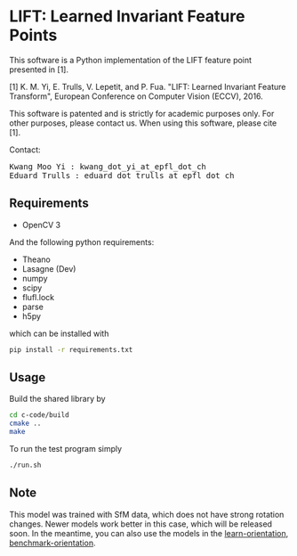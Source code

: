 # LIFT: Learned Invariant Feature Points

This software is a Python implementation of the LIFT feature point presented in [1].

[1] K.  M.  Yi, E. Trulls, V. Lepetit, and P.  Fua.  "LIFT: Learned Invariant Feature Transform", European Conference on Computer Vision (ECCV), 2016.

This software is patented and is strictly for academic purposes only.  For other purposes, please contact us.  When using this software, please cite [1].



Contact:

<pre>
Kwang Moo Yi : kwang_dot_yi_at_epfl_dot_ch
Eduard Trulls : eduard_dot_trulls_at_epfl_dot_ch
</pre>

## Requirements

* OpenCV 3

And the following python requirements:

* Theano
* Lasagne (Dev)
* numpy
* scipy
* flufl.lock
* parse
* h5py

which can be installed with

```bash
pip install -r requirements.txt
```

## Usage

Build the shared library by

```bash
cd c-code/build
cmake ..
make
```

To run the test program simply

```bash
./run.sh
```

## Note

This model was trained with SfM data, which does not have strong rotation changes. Newer models work better in this case, which will be released soon. In the meantime, you can also use the models in the [learn-orientation](http://github.com/cvlab-epfl/learn-orientation), [benchmark-orientation](http://github.com/cvlab-epfl/benchmark-orientation).

